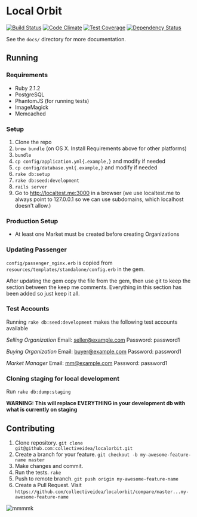 # Local Orbit

[![Build Status](https://magnum.travis-ci.com/collectiveidea/localorbit.png?token=bJRCSztHn61AphkJHARX&branch=master)](https://magnum.travis-ci.com/collectiveidea/localorbit)
[![Code Climate](https://codeclimate.com/repos/52b30c60c7f3a3648e02206b/badges/2d672c7e68247d48df79/gpa.png)](https://codeclimate.com/repos/52b30c60c7f3a3648e02206b/feed)
[![Test Coverage](https://codeclimate.com/repos/52b30c60c7f3a3648e02206b/badges/2d672c7e68247d48df79/coverage.png)](https://codeclimate.com/repos/52b30c60c7f3a3648e02206b/feed)
[![Dependency Status](https://gemnasium.com/955bafc8985fbbc378ffd8d543d90a64.png)](https://gemnasium.com/collectiveidea/localorbit)

See the `docs/` directory for more documentation.

## Running

### Requirements

* Ruby 2.1.2
* PostgreSQL
* PhantomJS (for running tests)
* ImageMagick
* Memcached

### Setup

1. Clone the repo
2. `brew bundle` (on OS X. Install Requirements above for other platforms)
3. `bundle`
4. `cp config/application.yml{.example,}` and modify if needed
5. `cp config/database.yml{.example,}` and modify if needed
6. `rake db:setup`
7. `rake db:seed:development`
8. `rails server`
9. Go to http://localtest.me:3000 in a browser (we use localtest.me to always point to 127.0.0.1 so we can use subdomains, which localhost doesn't allow.)

### Production Setup
* At least one Market must be created before creating Organizations

### Updating Passenger
`config/passenger_nginx.erb` is copied from `resources/templates/standalone/config.erb` in the gem.

After updating the gem copy the file from the gem, then use git to keep the section between the keep me comments.
Everything in this section has been added so just keep it all.

### Test Accounts
Running `rake db:seed:development` makes the following test accounts available

*Selling Organization*
Email: seller@example.com
Password: password1

*Buying Organization*
Email: buyer@example.com
Password: password1

*Market Manager*
Email: mm@example.com
Password: password1

### Cloning staging for local development
Run `rake db:dump:staging`

**WARNING: This will replace EVERYTHING in your development db with what is currently on staging**

## Contributing

1. Clone repository. `git clone git@github.com:collectiveidea/localorbit.git`
2. Create a branch for your feature. `git checkout -b my-awesome-feature-name master`
3. Make changes and commit.
4. Run the tests. `rake`
5. Push to remote branch. `git push origin my-awesome-feature-name`
6. Create a Pull Request. Visit `https://github.com/collectiveidea/localorbit/compare/master...my-awesome-feature-name`

![mmmmk](http://cdn.memegenerator.net/instances/400x/36691061.jpg)
